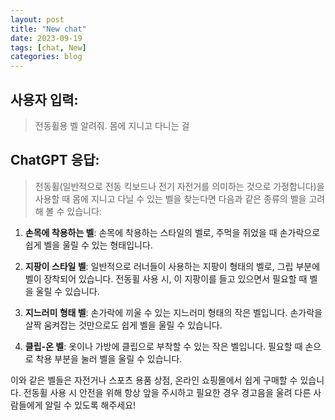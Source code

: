 ```yaml
---
layout: post
title: "New chat"
date: 2023-09-19
tags: [chat, New]
categories: blog
---
```


## 사용자 입력:
> 전동휠용 벨 알려줘. 몸에 지니고 다니는 걸

## ChatGPT 응답:
> 전동휠(일반적으로 전동 킥보드나 전기 자전거를 의미하는 것으로 가정합니다)을 사용할 때 몸에 지니고 다닐 수 있는 벨을 찾는다면 다음과 같은 종류의 벨을 고려해 볼 수 있습니다:

1. **손목에 착용하는 벨**: 손목에 착용하는 스타일의 벨로, 주먹을 쥐었을 때 손가락으로 쉽게 벨을 울릴 수 있는 형태입니다.

2. **지팡이 스타일 벨**: 일반적으로 러너들이 사용하는 지팡이 형태의 벨로, 그립 부분에 벨이 장착되어 있습니다. 전동휠 사용 시, 이 지팡이를 들고 있으면서 필요할 때 벨을 울릴 수 있습니다.

3. **지느러미 형태 벨**: 손가락에 끼울 수 있는 지느러미 형태의 작은 벨입니다. 손가락을 살짝 움켜잡는 것만으로도 쉽게 벨을 울릴 수 있습니다.

4. **클립-온 벨**: 옷이나 가방에 클립으로 부착할 수 있는 작은 벨입니다. 필요할 때 손으로 착용 부분을 눌러 벨을 울릴 수 있습니다.

이와 같은 벨들은 자전거나 스포츠 용품 상점, 온라인 쇼핑몰에서 쉽게 구매할 수 있습니다. 전동휠 사용 시 안전을 위해 항상 앞을 주시하고 필요한 경우 경고음을 울려 다른 사람들에게 알릴 수 있도록 해주세요!

